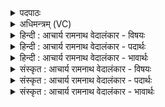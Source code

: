 <details><summary>पदपाठः</summary>

द्वि꣣ता꣢। यः। वृ꣣त्रह꣡न्त꣢मः। वृ꣣त्र। ह꣡न्त꣢꣯मः। वि꣣दे꣢। इ꣡न्द्रः꣢꣯। श꣣त꣡क्र꣢तुः। श꣣त꣢। क्र꣣तुः। उ꣡प꣢꣯। नः꣣। ह꣡रि꣢꣯भिः। सु꣣त꣢म्। १७९१।
</details>

<details><summary>अधिमन्त्रम् (VC)</summary>

- इन्द्रः
- सुकक्ष आङ्गिरसः
- गायत्री
- षड्जः
</details>

<details><summary>हिन्दी : आचार्य रामनाथ वेदालंकार - विषयः</summary>

आगे फिर जीवात्मा का ही विषय वर्णित है।
</details>

<details><summary>हिन्दी : आचार्य रामनाथ वेदालंकार - पदार्थः</summary>

पदार्थान्वयभाषाः -  (यः इन्द्रः) जो जीवात्मा (वृत्रहन्तमः) काम,क्रोध आदि शत्रुओं का तथा व्याधि,स्त्यान आदि योग-विघ्नों का अतिशय विनाशक (शतक्रतुः) और बहुत से यज्ञ करनेवाला,इस प्रकार (द्विता) दो रूपों में (विदे) जाना जाता है,वह (नः) हमारे (हरिभिः) ज्ञानेन्द्रियों और कर्मेन्द्रियों से (सुतम्) उत्पन्न किये गये ज्ञान और कर्म को (उप) समीपता से प्राप्त करे ॥२॥
</details>

<details><summary>हिन्दी : आचार्य रामनाथ वेदालंकार - भावार्थः</summary>

भावार्थभाषाः -  जीवात्मा के दो प्रकार के कर्म हैं,एक शत्रुओं का वध और दूसरा योग आदि यज्ञ की पूर्ति। उन्हें करने के लिए वह ज्ञानेन्द्रियों और कर्मेन्द्रियों का उपयोग करके उन्नति के शिखर पर चढ़े ॥२॥
</details>

<details><summary>संस्कृत : आचार्य रामनाथ वेदालंकार - विषयः</summary>

अथ पुनर्जीवात्मविषय एवोच्यते।
</details>

<details><summary>संस्कृत : आचार्य रामनाथ वेदालंकार - पदार्थः</summary>

पदार्थान्वयभाषाः -  (यः इन्द्रः) यो जीवात्मा (वृत्रहन्तमः) अतिशयेन कामक्रोधादीनां शत्रूणां व्याधिस्त्यानादीनां योगविघ्नानां वा हन्ता, (शतक्रतुः) बहुयज्ञश्च,इत्येवम् (द्विता) द्विधा (विदे) ज्ञायते,सः (नः) अस्माकम् (हरिभिः) ज्ञानेन्द्रियैः कर्मेन्द्रियैश्च (सुतम्) उत्पादितं ज्ञानं कर्म च (उप) उप प्राप्नोतु ॥२॥
</details>

<details><summary>संस्कृत : आचार्य रामनाथ वेदालंकार - भावार्थः</summary>

भावार्थभाषाः -  जीवात्मनः खलु द्विविधं कर्म,शत्रुवधः योगादियज्ञपूर्तिश्च। तत्करणाय स ज्ञानेन्द्रियकर्मेन्द्रियाण्युपयुज्योन्नतिशिखरमारोहतु ॥२॥
</details>